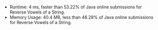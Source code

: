 * Runtime: 4 ms, faster than 53.22% of Java online submissions for Reverse Vowels of a String.
* Memory Usage: 40.4 MB, less than 48.28% of Java online submissions for Reverse Vowels of a String.

